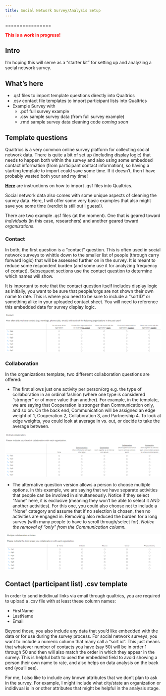```yaml
---
title: Social Network Survey/Analysis Setup
---
```

================

<span style="color: red;">**This is a work in progress\!**</span>

## Intro

I’m hoping this will serve as a “starter kit” for setting up and
analyzing a social network survey.

## What’s here

  - .qsf files to import template questions directly into Qualtrics
  - .csv contact file templates to import participant lists into Qualtrics
  - Example Survey with 
      - .pdf full survey example
      - .csv sample survey data (from full survey example)
      - .rmd sample survey data cleaning code *coming soon*

## Template questions

Qualtrics is a very common online survey platform for collecting social
network data. There is quite a bit of set up (including display logic)
that needs to happen both within the survey and also using some embedded
contact information (from participant contact information), so having a
starting template to import could save some time. If it doesn’t, then I
have probably wasted both your and my time\! 

**[Here](https://www.qualtrics.com/support/survey-platform/survey-module/survey-tools/import-and-export-surveys/)** are instructions on how to import .qsf files into Qualtrics.

Social network data also comes with some unique aspects of cleaning the
survey data. Here, I will offer some very basic examples that also might
save you some time (verdict is still out I guess\!).

There are two example .qsf files (at the moment). One that is geared
toward *individuals* (in this case, researchers) and another geared
toward *organizations*.

### Contact

In both, the first question is a “contact” question. This is often used
in social network surveys to whittle down to the smaller list of people
(through carry forward logic) that will be assessed further on in the
survey. It is meant to reduce some respondent burden (and some use it
for analyzing frequency of contact). Subsequent sections use the contact
question to determine which names will show.

It is important to note that the contact question itself includes
display logic as initially, you want to be sure that people/orgs are not
shown their own name to rate. This is where you need to be sure to
include a “sortID” or something alike in your uploaded contact sheet.
You will need to reference this embedded data for survey display logic.

![Example](https://github.com/rebekahjacob/Social-Network-Survey-Analysis-Setup/blob/master/screen%20shots/community-contact.png)

### Collaboration

In the organizations template, two different collaboration questions are
offered:

  - The first allows just one activity per person/org e.g. the type of
    collaboration in an ordinal fashion (where one type is considered
    “stronger” or of more value than another). For example, in the
    template, we are saying that Cooperation is stronger than
    Communication only, and so on. On the back end, Communication will
    be assigned an edge weight of 1, Cooperation 2, Collaboration 3, and
    Partnership 4. To look at edge weights, you could look at average in
    vs. out, or decide to take the average between.

![Example](https://github.com/rebekahjacob/Social-Network-Survey-Analysis-Setup/blob/master/screen%20shots/community-collab-ordinal.png)

  - The alternative question version allows a person to choose multiple
    options. In this example, we are saying that we have separate
    activities that people can be involved in simultaneously. Notice if
    they select “None” here, it is exclusive (meaning they won’t be able
    to select it AND another activities). For this one, you could also
    choose not to include a “None” category and assume that if no
    selection is chosen, then no activities are engaged in. Removing
    also reduced the burden for a long survey (with many people to have
    to scroll through/select for). *Notice the removal of “only” from
    the Communication column.*

![Example](https://github.com/rebekahjacob/Social-Network-Survey-Analysis-Setup/blob/master/screen%20shots/community-collab-activities.png)

## Contact (participant list) .csv template

In order to send indidivual links via email through qualtrics, you are
required to upload a .csv file with at least these column names:

  - FirstName
  - LastName
  - Email

Beyond those, you also include any data that you’d like embedded with
the data or for use during the survey process. For social network
surveys, you want to include a numeric column that many call a “sort
id”. This just means that whatever number of contacts you have (say
50) will be in order 1 through 50 and then will also match the order in
which they appear in the survey. This is helpful both to used the
embedded field to avoid showing a person their own name to rate, and
also helps on data analysis on the back end (you’ll see).

For me, I also like to include any known attributes that we don’t plan
to ask in the survey. For example, I might include what city/state an
organization or indidivual is in or other attributes that might be
helpful in the analysis stage.
